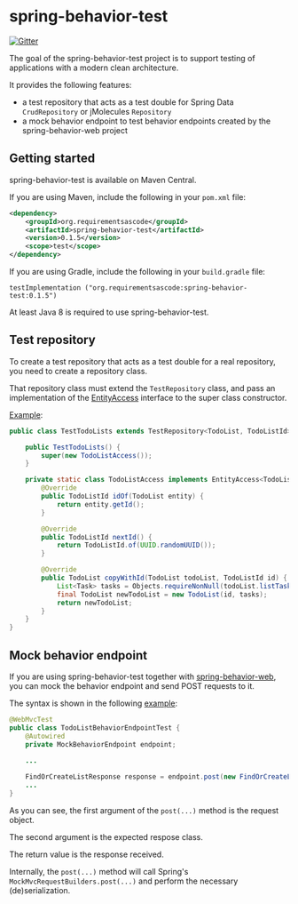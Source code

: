 # spring-behavior-test
[![Gitter](https://badges.gitter.im/requirementsascode/community.svg)](https://gitter.im/requirementsascode/community?utm_source=badge&utm_medium=badge&utm_campaign=pr-badge)

The goal of the spring-behavior-test project is to support testing of applications with a modern clean architecture.

It provides the following features:
* a test repository that acts as a test double for Spring Data `CrudRepository` or jMolecules `Repository`
* a mock behavior endpoint to test behavior endpoints created by the spring-behavior-web project

## Getting started
spring-behavior-test is available on Maven Central.

If you are using Maven, include the following in your `pom.xml` file:

``` xml
<dependency>
	<groupId>org.requirementsascode</groupId>
	<artifactId>spring-behavior-test</artifactId>
	<version>0.1.5</version>
	<scope>test</scope>
</dependency>
```

If you are using Gradle, include the following in your `build.gradle` file:

```
testImplementation ("org.requirementsascode:spring-behavior-test:0.1.5")
```

At least Java 8 is required to use spring-behavior-test.

## Test repository
To create a test repository that acts as a test double for a real repository, you need to create a repository class.

That repository class must extend the `TestRepository` class, and pass an implementation of the [EntityAccess](https://github.com/bertilmuth/modern-clean-architecture/blob/d5de8bafa18e8e19d6b1ccc49fa8c73d2123a1ec/spring-behavior-test/src/main/java/org/requirementsascode/spring/test/EntityAccess.java) interface to the super class constructor.

[Example](https://github.com/bertilmuth/modern-clean-architecture/blob/main/samples/todolist/src/test/java/com/example/todolist/domain/TestTodoLists.java):

``` java
public class TestTodoLists extends TestRepository<TodoList, TodoListId> implements TodoLists {

	public TestTodoLists() {
		super(new TodoListAccess());
	}

	private static class TodoListAccess implements EntityAccess<TodoList, TodoListId> {
		@Override
		public TodoListId idOf(TodoList entity) {
			return entity.getId();
		}

		@Override
		public TodoListId nextId() {
			return TodoListId.of(UUID.randomUUID());
		}

		@Override
		public TodoList copyWithId(TodoList todoList, TodoListId id) {
			List<Task> tasks = Objects.requireNonNull(todoList.listTasks(), "tasks must not be null!");
			final TodoList newTodoList = new TodoList(id, tasks);
			return newTodoList;
		}
	}
}
```

## Mock behavior endpoint
If you are using spring-behavior-test together with [spring-behavior-web](https://github.com/bertilmuth/modern-clean-architecture/tree/main/spring-behavior-web), you can mock the behavior endpoint and send POST requests to it.

The syntax is shown in the following [example](https://github.com/bertilmuth/modern-clean-architecture/blob/main/samples/todolist/src/test/java/com/example/todolist/web/TodoListBehaviorEndpointTest.java):

``` java 
@WebMvcTest
public class TodoListBehaviorEndpointTest {
	@Autowired
	private MockBehaviorEndpoint endpoint;
	
	...

	FindOrCreateListResponse response = endpoint.post(new FindOrCreateListRequest(), FindOrCreateListResponse.class);
	...
}
```

As you can see, the first argument of the `post(...)` method is the request object.

The second argument is the expected respose class.

The return value is the response received.

Internally, the `post(...)` method will call Spring's `MockMvcRequestBuilders.post(...)` and perform the necessary (de)serialization.

